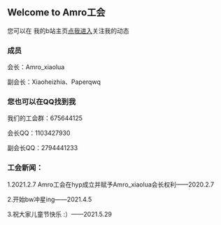 ## Welcome to Amro工会

您可以在 我的b站主页[点我进入](https://space.bilibili.com/690611470)关注我的动态

### 成员
会长：Amro_xiaolua

副会长：Xiaoheizhia、Paperqwq

### 您也可以在QQ找到我

我们的工会群：675644125

会长QQ：1103427930

副会长QQ：2794441233


### 工会新闻：

1.2021.2.7 Amro工会在hyp成立并赋予Amro_xiaolua会长权利——2020.2.7

2.开始bw冲星ing——2021.4.5

3.祝大家儿童节快乐 :）——2021.5.29
